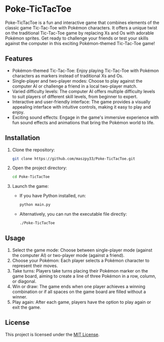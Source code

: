 # Poke-TicTacToe


Poke-TicTacToe is a fun and interactive game that combines elements of the classic game Tic-Tac-Toe with Pokémon characters. It offers a unique twist on the traditional Tic-Tac-Toe game by replacing Xs and Os with adorable Pokémon sprites. Get ready to challenge your friends or test your skills against the computer in this exciting Pokémon-themed Tic-Tac-Toe game!

## Features

- Pokémon-themed Tic-Tac-Toe: Enjoy playing Tic-Tac-Toe with Pokémon characters as markers instead of traditional Xs and Os.
- Single-player and two-player modes: Choose to play against the computer AI or challenge a friend in a local two-player match.
- Varied difficulty levels: The computer AI offers multiple difficulty levels to suit players of different skill levels, from beginner to expert.
- Interactive and user-friendly interface: The game provides a visually appealing interface with intuitive controls, making it easy to play and enjoy.
- Exciting sound effects: Engage in the game's immersive experience with fun sound effects and animations that bring the Pokémon world to life.

## Installation

1. Clone the repository:

   ```bash
   git clone https://github.com/maszpy33/Poke-TicTacToe.git
   ```

2. Open the project directory:

   ```bash
   cd Poke-TicTacToe
   ```

3. Launch the game:

   - If you have Python installed, run:

     ```bash
     python main.py
     ```

   - Alternatively, you can run the executable file directly:

     ```bash
     ./Poke-TicTacToe
     ```

## Usage

1. Select the game mode: Choose between single-player mode (against the computer AI) or two-player mode (against a friend).
2. Choose your Pokémon: Each player selects a Pokémon character to represent their moves.
3. Take turns: Players take turns placing their Pokémon marker on the game board, aiming to create a line of three Pokémon in a row, column, or diagonal.
4. Win or draw: The game ends when one player achieves a winning combination or if all spaces on the game board are filled without a winner.
5. Play again: After each game, players have the option to play again or exit the game.

## License

This project is licensed under the [MIT License](LICENSE).

